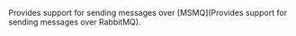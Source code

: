 Provides support for sending messages over [MSMQ](Provides support for sending messages over RabbitMQ).